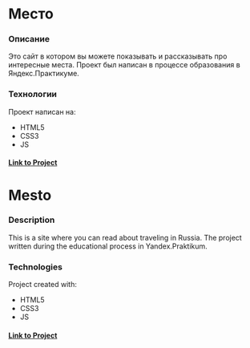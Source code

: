 # Место

### Описание

Это сайт в котором вы можете показывать и рассказывать про интересные места.
Проект был написан в процессе образования в Яндекс.Практикуме.

### Технологии

Проект написан на:

* HTML5
* CSS3
* JS

#### [Link to Project](https://vakhundzada.github.io/mesto/)
###
# Mesto

### Description

This is a site where you can read about traveling in Russia.
The project written during the educational process in Yandex.Praktikum.

### Technologies

Project created with:

* HTML5
* CSS3
* JS

#### [Link to Project](https://vakhundzada.github.io/mesto/)
